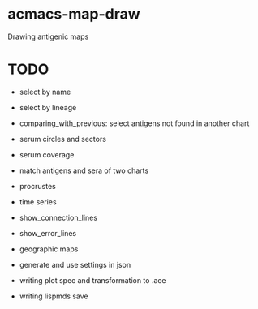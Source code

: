 # acmacs-map-draw
Drawing antigenic maps

# TODO

- select by name
- select by lineage
- comparing_with_previous: select antigens not found in another chart

- serum circles and sectors
- serum coverage

- match antigens and sera of two charts
- procrustes
- time series
- show_connection_lines
- show_error_lines
- geographic maps

- generate and use settings in json
- writing plot spec and transformation to .ace
- writing lispmds save

